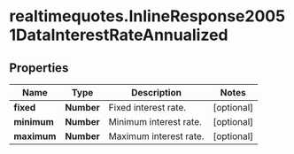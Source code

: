 # realtimequotes.InlineResponse20051DataInterestRateAnnualized

## Properties

Name | Type | Description | Notes
------------ | ------------- | ------------- | -------------
**fixed** | **Number** | Fixed interest rate. | [optional] 
**minimum** | **Number** | Minimum interest rate. | [optional] 
**maximum** | **Number** | Maximum interest rate. | [optional] 


